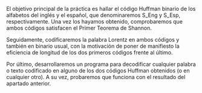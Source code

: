 El objetivo principal de la práctica es hallar el código Huffman binario de los alfabetos del
inglés y el español, que denominaremos S_Eng y S_Esp, respectivamente. Una vez los hayamos
obtenido, comprobaremos que ambos códigos satisfacen el Primer Teorema de Shannon.

Seguidamente, codificaremos la palabra Lorentz en ambos códigos y también en binario
usual, con la motivación de poner de manifiesto la eficiencia de longitud de los dos primeros
códigos frente al último.

Por último, desarrollaremos un programa para decodificar cualquier palabra o texto
codificado en alguno de los dos códigos Huffman obtenidos (o en cualquier otro). A su vez,
probaremos que funciona con el resultado del apartado anterior.
